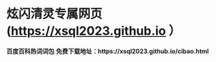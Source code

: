 # 炫闪清灵专属网页(https://xsql2023.github.io </B></tr>）
<tr><B>百度百科热词词包</B></tr>
<tr><B>免费下载地址：https://xsql2023.github.io/cibao.html </B></tr>
